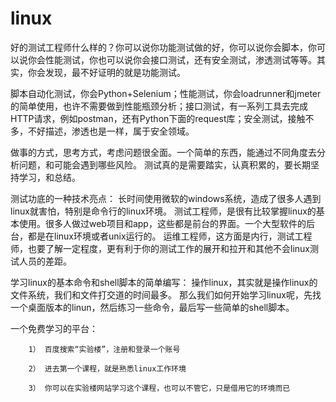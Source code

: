 # linux
好的测试工程师什么样的？你可以说你功能测试做的好，你可以说你会脚本，你可以说你会性能测试，你也可以说你会接口测试，还有安全测试，渗透测试等等。其实，你会发现，最不好证明的就是功能测试。

脚本自动化测试，你会Python+Selenium；性能测试，你会loadrunner和jmeter的简单使用，也许不需要做到性能瓶颈分析；接口测试，有一系列工具去完成HTTP请求，例如postman，还有Python下面的request库；安全测试，接触不多，不好描述，渗透也是一样，属于安全领域。

做事的方式，思考方式，考虑问题很全面。一个简单的东西，能通过不同角度去分析问题，和可能会遇到哪些风险。
测试真的是需要踏实，认真积累的，要长期坚持学习，和总结。

测试功底的一种技术亮点：
    长时间使用微软的windows系统，造成了很多人遇到linux就害怕，特别是命令行的linux环境。
    测试工程师，是很有比较掌握linux的基本使用。很多人做过web项目和app，这些都是前台的界面。一个大型软件的后台，都是在linux环境或者unix运行的。
    运维工程师，这方面是内行，测试工程师，也要了解一定程度，更有利于你的测试工作的展开和拉开和其他不会linux测试人员的差距。
    
学习linux的基本命令和shell脚本的简单编写：
  操作linux，其实就是操作linux的文件系统，我们和文件打交道的时间最多。
  那么我们如何开始学习linux呢，先找一个桌面版本的linun，然后练习一些命令，最后写一些简单的shell脚本。
  
  一个免费学习的平台：
  
        1） 百度搜索“实验楼”，注册和登录一个账号
        
        2） 进去第一个课程，就是熟悉linux工作环境

        3） 你可以在实验楼网站学习这个课程，也可以不管它，只是借用它的环境而已


